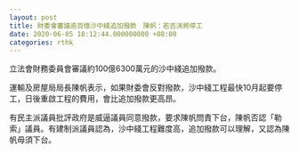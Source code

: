 ```yaml
---
layout: post
title: 財委會審議逾百億沙中綫追加撥款　陳帆：若否決將停工
date: 2020-06-05 18:12:44.000000000 +08:00
categories: rthk
---
```


立法會財務委員會審議約100億6300萬元的沙中綫追加撥款。

運輸及房屋局局長陳帆表示，如果財委會反對撥款，沙中綫工程最快10月起要停工，日後重啟工程的費用，會比追加撥款更高昂。

有民主派議員批評政府是威逼議員同意撥款，要求陳帆問責下台，陳帆否認「勒索」議員。有建制派議員認為，沙中綫工程難度高，追加撥款可以理解，又認為陳帆毋須下台。
